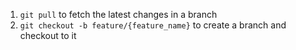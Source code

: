 1. `git pull` to fetch the latest changes in a branch
2. `git checkout -b feature/{feature_name}` to create a branch and checkout to it